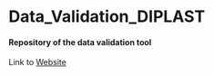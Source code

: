 # Data_Validation_DIPLAST

#### Repository of the data validation tool


Link to [Website](https://share.streamlit.io/cslab-hub/data_validation_diplast/main/main.py)
